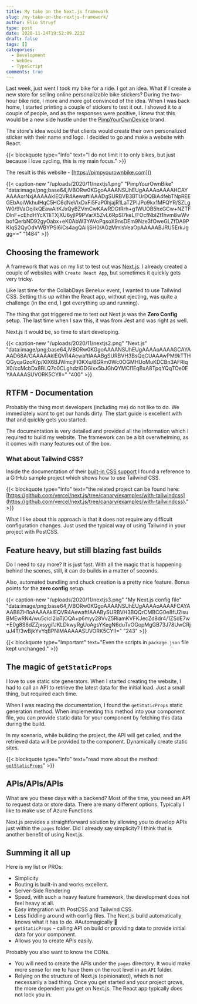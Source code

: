 ```yaml
---
title: My take on the Next.js framework
slug: /my-take-on-the-nextjs-framework/
author: Elio Struyf
type: post
date: 2020-11-24T19:52:09.223Z
draft: false
tags: []
categories:
  - Development
  - WebDev
  - TypeScript
comments: true
---
```


Last week, just went I took my bike for a ride. I got an idea. What if I create a new store for selling online personalizable bike stickers? During the two-hour bike ride, I more and more got convinced of the idea. When I was back home, I started printing a couple of stickers to test it out. I showed it to a couple of people, and as the responses were positive, I knew that this would be a new side hustle under the [PimpYourOwnDevice](https://pimpyourowndevice.com) brand.

The store's idea would be that clients would create their own personalized sticker with their name and logo. I decided to go and make a website with React.

{{< blockquote type="Info" text="I do not limit it to only bikes, but just because I love cycling, this is my main focus." >}}

The result is this website - [https://pimpyourownbike.com]()

{{< caption-new "/uploads/2020/11/nextjs1.png" "PimpYourOwnBike"  "data:image/png;base64,iVBORw0KGgoAAAANSUhEUgAAAAoAAAAHCAYAAAAxrNxjAAAAAklEQVR4AewaftIAAADgSURBVB3BTUrDQBiA4febTNpREEGEbAoiWkhuIHqC5HC6dNeVlxDxFi5FaP0hjajR1LaTZPIJPo9kx1MFQYR/SZLgW0/9VaOqiIkQEawAitKJxQyBZVmCwKAwRDGtRrh+g1WUOB5hxGCw+NZTFDlnF+cEhdHYcX11iTXjXU6yjIP9PVarX5ZvL6RpSl7keL/FOcfNbIZt1hvm8wWvbofQerbND92gyOabx+eK0AbW3YAVoPqsoX9nsDEm9Nze3fOweGLZfDA9PKIqS2QyOdVWBYPSI6iCs4agQAiIjSH0/AGzMmlsVeaOpAAAAABJRU5ErkJggg==" "1484" >}}

## Choosing the framework

A framework that was on my list to test out was [Next.js](https://nextjs.org). I already created a couple of websites with  `Create React App`, but sometimes it quickly gets very tricky. 

Like last time for the CollabDays Benelux event, I wanted to use Tailwind CSS.  Setting this up within the React app, without ejecting, was quite a challenge (in the end, I got everything up and running).

The thing that got triggered me to test out Next.js was the **Zero Config** setup. The last time when I saw this, it was from Jest and was right as well.

Next.js it would be, so time to start developing.

{{< caption-new "/uploads/2020/11/nextjs2.png" "Next.js"  "data:image/png;base64,iVBORw0KGgoAAAANSUhEUgAAAAoAAAAGCAYAAAD68A/GAAAAAklEQVR4AewaftIAAABgSURBVH3BsQqCUAAAwPM9kTTHQGyqaGzoK/p/XIX6BJWmcjFI0KXu/BGRm0Wc0OGMHUoMuKDCBn3AFRlqX0/ccMcbDx8BLQ7o0CLghdziGDGixx5bJGhQYMCI1EqBxA8TpqYQqTOe0EYAAAAASUVORK5CYII=" "400" >}}

## RTFM - Documentation 

Probably the thing most developers (including me) do not like to do. We immediately want to get our hands dirty. The start guide is excellent with that and quickly gets you started.

The documentation is very detailed and provided all the information which I required to build my website. The framework can be a bit overwhelming, as it comes with many features out of the box.

### What about Tailwind CSS?

Inside the documentation of their [built-in CSS support](https://nextjs.org/docs/basic-features/built-in-css-support) I found a reference to a GitHub sample project which shows how to use Tailwind CSS. 

{{< blockquote type="Info" text="the related project can be found here:  [https://github.com/vercel/next.js/tree/canary/examples/with-tailwindcss](https://github.com/vercel/next.js/tree/canary/examples/with-tailwindcss)." >}}

What I like about this approach is that it does not require any difficult configuration changes. Just used the typical way of using Tailwind in your project with PostCSS.

## Feature heavy, but still blazing fast builds

Do I need to say more? It is just fast. With all the magic that is happening behind the scenes, still, it can do builds in a matter of seconds.

Also, automated bundling and chuck creation is a pretty nice feature. Bonus points for the **zero config** setup.

{{< caption-new "/uploads/2020/11/nextjs3.png" "My Next.js config file"  "data:image/png;base64,iVBORw0KGgoAAAANSUhEUgAAAAoAAAAFCAYAAAB8ZH1oAAAAAklEQVR4AewaftIAAABySURBVH3BQQrCMBCG0e8fU2isuBMEwRN4/wu5cicI2iaTjOQA+p6myy28VvZ5RiamKVFKJecZd8dr4/1ZSdE7w+E0g8S6dZZjxsygifJKLDkwyRgUoAgsYKegN6duTvOGopMgGB73J78UwCRjuJ4T/3wBjkYvYqBPNlMAAAAASUVORK5CYII=" "243" >}}

{{< blockquote type="Important" text="Even the scripts in `package.json` file kept unchanged." >}}

## The magic of `getStaticProps`

I love to use static site generators. When I started creating the website, I had to call an API to retrieve the latest data for the initial load. Just a small thing, but required each time. 

When I was reading the documentation, I found the `getStaticProps` static generation method. When implementing this method into your component file, you can provide static data for your component by fetching this data during the build.

In my scenario, while building the project, the API will get called, and the retrieved data will be provided to the component. Dynamically create static sites.

{{< blockquote type="Info" text="read more about the method: [`getStaticProps`](https://nextjs.org/docs/basic-features/data-fetching#getstaticprops-static-generation)" >}}

## APIs/APIs/APIs

What are you these days with a backend? Most of the time, you need an API to request data or store data. There are many different options. Typically I like to make use of Azure Functions.

Next.js provides a straightforward solution by allowing you to develop APIs just within the `pages` folder. Did I already say simplicity? I think that is another benefit of using Next.js. 

## Summing it all up

Here is my list or PROs:

- Simplicity 
- Routing is built-in and works excellent.
- Server-Side Rendering
- Speed, with such a heavy feature framework, the development does not feel heavy at all.
- Easy integration with PostCSS and Tailwind CSS.
- Less fiddling around with config files. The Next.js build automatically knows what it has to do. #Automagically 🦄
- `getStaticProps` - calling API on build or providing data to provide initial data for your component.
- Allows you to create APIs easily.

Probably you also want to know the CONs.

- You will need to create the APIs under the `pages` directory. It would make more sense for me to have them on the root level in an `API` folder.
- Relying on the structure of Next.js (opinionated), which is not necessarily a bad thing. Once you get started and your project grows, the more dependent you get on Next.js. The React app typically does not lock you in.